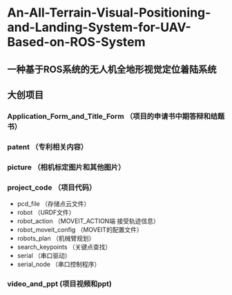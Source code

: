 # An-All-Terrain-Visual-Positioning-and-Landing-System-for-UAV-Based-on-ROS-System
## 一种基于ROS系统的无人机全地形视觉定位着陆系统
## 大创项目
### Application_Form_and_Title_Form  （项目的申请书中期答辩和结题书）
### patent  （专利相关内容）
### picture  （相机标定图片和其他图片）
### project_code  （项目代码）
 - pcd_file  （存储点云文件）
 - robot  （URDF文件）
 - robot_action  （MOVEIT_ACTION端 接受轨迹信息）
 - robot_moveit_config  （MOVEIT的配置文件）
 - robots_plan  （机械臂规划）
 - search_keypoints  （关键点查找）
 - serial  （串口驱动）
 - serial_node  （串口控制程序）
### video_and_ppt  (项目视频和ppt)
